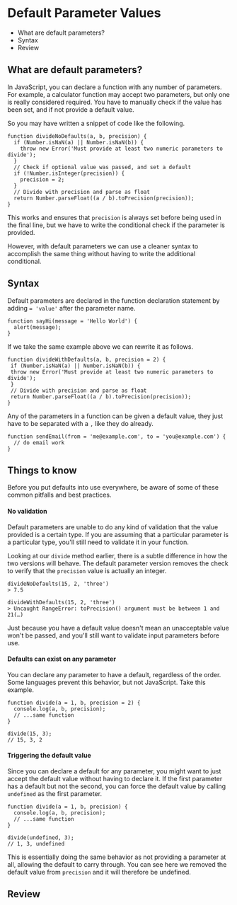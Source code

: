 # Default Parameter Values

* What are default parameters?
* Syntax
* Review

## What are default parameters?

In JavaScript, you can declare a function with any number of parameters. For example, a calculator function may accept two parameters, but only one is really considered required. You have to manually check if the value has been set, and if not provide a default value. 

So you may have written a snippet of code like the following.

```
function divideNoDefaults(a, b, precision) {
  if (Number.isNaN(a) || Number.isNaN(b)) {
    throw new Error('Must provide at least two numeric parameters to divide');
  }
  // Check if optional value was passed, and set a default
  if (!Number.isInteger(precision)) {
    precision = 2;
  }
  // Divide with precision and parse as float
  return Number.parseFloat((a / b).toPrecision(precision));
}
```

This works and ensures that `precision` is always set before being used in the final line, but we have to write the conditional check if the parameter is provided. 

However, with default parameters we can use a cleaner syntax to accomplish the same thing without having to write the additional conditional.

## Syntax

Default parameters are declared in the function declaration statement by adding `= 'value'` after the parameter name.

```
function sayHi(message = 'Hello World') {
  alert(message);
}

```

If we take the same example above we can rewrite it as follows.

```
function divideWithDefaults(a, b, precision = 2) {
 if (Number.isNaN(a) || Number.isNaN(b)) {
 throw new Error('Must provide at least two numeric parameters to divide');
 }
 // Divide with precision and parse as float
 return Number.parseFloat((a / b).toPrecision(precision));
}
```

Any of the parameters in a function can be given a default value, they just have to be separated with a `,` like they do already.

```
function sendEmail(from = 'me@example.com', to = 'you@example.com') {
  // do email work
}
```

## Things to know

Before you put defaults into use everywhere, be aware of some of these common pitfalls and best practices.

#### No validation

Default parameters are unable to do any kind of validation that the value provided is a certain type. If you are assuming that a particular parameter is a particular type, you'll still need to validate it in your function.

Looking at our `divide` method earlier, there is a subtle difference in how the two versions will behave. The default parameter version removes the check to verify that the `precision` value is actually an integer. 

```
divideNoDefaults(15, 2, 'three')
> 7.5

divideWithDefaults(15, 2, 'three')
> Uncaught RangeError: toPrecision() argument must be between 1 and 21(…)
```

Just because you have a default value doesn't mean an unacceptable value won't be passed, and you'll still want to validate input parameters before use. 

#### Defaults can exist on any parameter

You can declare any parameter to have a default, regardless of the order. Some languages prevent this behavior, but not JavaScript. Take this example.

```
function divide(a = 1, b, precision = 2) {
  console.log(a, b, precision);
  // ...same function
}

divide(15, 3);
// 15, 3, 2
```

#### Triggering the default value

Since you can declare a default for any parameter, you might want to just accept the default value without having to declare it. If the first parameter has a default but not the second, you can force the default value by calling `undefined` as the first parameter. 

```
function divide(a = 1, b, precision) {  
  console.log(a, b, precision);  
  // ...same function
}

divide(undefined, 3);
// 1, 3, undefined
```

This is essentially doing the same behavior as not providing a parameter at all, allowing the default to carry through. You can see here we removed the default value from `precision` and it will therefore be undefined.

## Review


